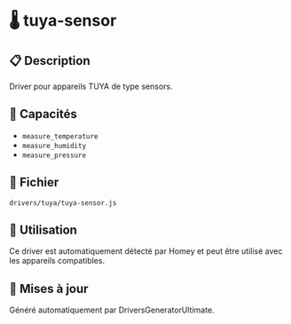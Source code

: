 # 🌡️ tuya-sensor

## 📋 Description

Driver pour appareils TUYA de type sensors.

## 🔧 Capacités

- `measure_temperature`
- `measure_humidity`
- `measure_pressure`

## 📁 Fichier

`drivers/tuya/tuya-sensor.js`

## 🎯 Utilisation

Ce driver est automatiquement détecté par Homey et peut être utilisé avec les appareils compatibles.

## 🔄 Mises à jour

Généré automatiquement par DriversGeneratorUltimate.
